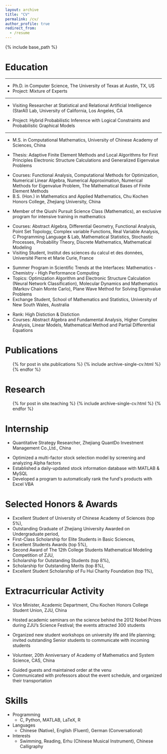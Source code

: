 ```yaml
---
layout: archive
title: "CV"
permalink: /cv/
author_profile: true
redirect_from:
  - /resume
---
```


{% include base_path %}

Education
======
--- 
* Ph.D. in Computer Science, The University of Texas at Austin, TX, US
 * Project: Mixture of Experts
---
* Visiting Researcher at Statistical and Relational Artificial Intelligence (StarAI) Lab, University of California, Los Angeles, CA
<!--  * Date: Jul 2019 - PRESENT -->
 * Project: Hybrid Probabilistic Inference with Logical Constraints and Probabilistic Graphical Models
--- 
* M.S. in Computational Mathematics, University of Chinese Academy of Sciences, China
<!--   * Date: Sep 2016 - Jun 2019 -->
  * Thesis: Adaptive Finite Element Methods and Local Algorithms for First Principles Electronic Structure Calculations and Generalized Eigenvalue Problems
<!--  * GPA: 86.43/100 -->
  * Courses: Functional Analysis, Computational Methods for Optimization,  Numerical Linear Algebra,  Numerical Approximation, Numerical Methods for Eigenvalue Problem, The Mathematical Bases of Finite Element Methods
* B.S. (Hon.) in Mathematics and Applied Mathematics, Chu Kochen Honors College, Zhejiang University, China
<!--  * Date: Sep 2012 - Jun 2016 -->
  * Member of the Qiushi Pursuit Science Class (Mathematics), an exclusive program for intensive training in mathematics
<!--  * GPA: 3.61/4.00 -->
  * Courses: Abstract Algebra, Differential Geometry, Functional Analysis, Point Set Topology, Complex variable Functions, Real Variable Analysis, C Programming Language & Lab, Mathematical Statistics, Stochastic Processes, Probability Theory, Discrete Mathematics, Mathematical Modeling
* Visiting Student, Institut des sciences du calcul et des données, Université Pierre et Marie Curie, France
<!--  * Date: Jul 2018 - Aug 2018 -->
  * Summer Program in Scientific Trends at the Interfaces: Mathematics - Chemistry - High Performance Computing
  * Topics: Optimization Algorithm and Electronic Structure Calculation (Neural Network Classification), Molecular Dynamics and Mathematics (Markov Chain Monte Carlo), Plane Wave Method for Solving Eigenvalue Problems
* Exchange Student, School of Mathematics and Statistics, University of New South Wales, Australia
<!--  * Date: Jul 2014 - Nov 2014 -->
  * Rank: High Distiction & Distiction
  * Courses: Abstract Algebra and Fundamental Analysis, Higher Complex Analysis, Linear Models, Mathematical Method and Partial Differential Equations

Publications
======
  <ul>{% for post in site.publications %}
    {% include archive-single-cv.html %}
  {% endfor %}</ul>
  
Research
======
  <ul>{% for post in site.teaching %}
    {% include archive-single-cv.html %}
  {% endfor %}</ul>
 
Internship
======
* Quantitative Strategy Researcher, Zhejiang QuantDo Investment Management Co.,Ltd., China
<!--  * Date: Sep 2015 - May 2016 -->
  * Optimized a multi-factor stock selection model by screening and analyzing Alpha factors
  * Established a daily-updated stock information database with MATLAB & MySQL
  * Developed a program to automatically rank the fund's products with Excel VBA
  
  
Selected Honors & Awards
======
* Excellent Student of University of Chinese Academy of Sciences (top 5%), <!--2018 2019-->
* Outstanding Graduate of Zhejiang University Awarded on Undergraduate period, <!-- Jun 2016-->
* First-Class Scholarship for Elite Students in Basic Sciences, <!--2013 2015-->
* Excellent Students Awards (top 5%), <!--2013 2015-->
* Second Award of The 12th College Students Mathematical Modeling Competition of ZJU, <!--Jun 2014-->
* Scholarship for Outstanding Students (top 8%), <!--Dec 2015-->
* Scholarship for Outstanding Merits (top 8%), <!--Dec 2015-->
* Excellent Student Scholarship of Fu Hui Charity Foundation (top 1%), <!--2009-2012-->

Extracurricular Activity
======
* Vice Minister, Academic Department, Chu Kochen Honors College Student Union, ZJU, China
<!--  * Date: Sep 2012 - Jun 2014-->
  * Hosted academic seminars on the science behind the 2012 Nobel Prizes during ZJU’s Science Festival; the events attracted 300 students
  * Organized new student workshops on university life and life planning; invited outstanding Senior students to communicate with incoming students
  
* Volunteer, 20th Anniversary of Academy of Mathematics and System Science, CAS, China
<!--  * Date: Dec 2018 -->
  * Guided guests and maintained order at the venu
  * Communicated with professors about the event schedule, and organized their transportation

Skills
======
* Programming
  * C, Python, MATLAB, LaTeX, R
* Languages
  * Chinese (Native), English (Fluent), German (Conversational)
* Interests
  * Swimming, Reading, Erhu (Chinese Musical Instrument), Chinese Calligraphy
  
  
